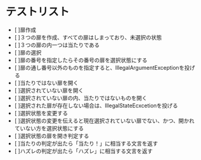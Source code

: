 # テストリスト
- [ ]扉作成
 - [ ]３つの扉を作成、すべての扉はしまっており、未選択の状態
 - [ ]３つの扉の内一つは当たりである
- [ ]扉の選択
 - [ ]扉の番号を指定したらその番号の扉を選択状態にする
 - [ ]扉の通し番号以外のものを指定すると、IllegalArgumentExceptionを投げる
- [ ]当たりではない扉を開く
 - [ ]選択されていない扉を開く
 - [ ]選択されていない扉の内、当たりではないものを開く
 - [ ]選択された扉が存在しない場合は、IllegalStateEcxcetionを投げる
- [ ]選択状態を変更する
 - [ ]選択状態の変更を伝えると現在選択されていない扉でない、かつ、開かれていない方を選択状態にする
- [ ]選択状態の扉を開き判定する
 - [ ]当たりの判定が出たら「当たり！」に相当する文言を返す
 - [ ]ハズレの判定が出たら「ハズレ」に相当する文言を返す
